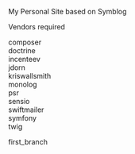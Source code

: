 My Personal Site based on Symblog

Vendors required

composer  
doctrine  
incenteev  
jdorn  
kriswallsmith  
monolog  
psr  
sensio  
swiftmailer  
symfony  
twig

first_branch
